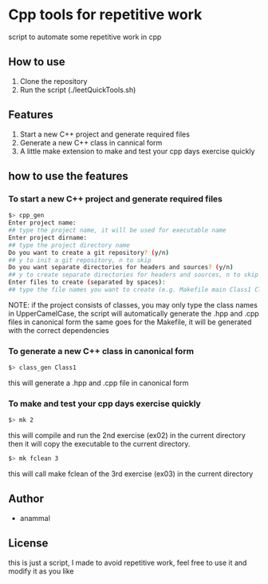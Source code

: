 # Cpp tools for repetitive work
script to automate some repetitive work in cpp
## How to use
1. Clone the repository
2. Run the script (./leetQuickTools.sh)

## Features
1. Start a new C++ project and generate required files
2. Generate a new C++ class in cannical form
3. A little make extension to make and test your cpp days exercise quickly

## how to use the features

### To start a new C++ project and generate required files
```bash
$> cpp_gen
Enter project name:
## type the project name, it will be used for executable name
Enter project dirname:
## type the project directory name
Do you want to create a git repository? (y/n)
## y to init a git repository, n to skip
Do you want separate directories for headers and sources? (y/n)
## y to create separate directories for headers and sources, n to skip
Enter files to create (separated by spaces):
## type the file names you want to create (e.g. Makefile main Class1 Class2 utils ...)
```
NOTE: if the project consists of classes, you may only type the class names in UpperCamelCase, the script will automatically generate the .hpp and .cpp files in canonical form
the same goes for the Makefile, it will be generated with the correct dependencies

### To generate a new C++ class in canonical form
```bash
$> class_gen Class1
```
this will generate a .hpp and .cpp file in canonical form

### To make and test your cpp days exercise quickly
```bash
$> mk 2
```
this will compile and run the 2nd exercise (ex02) in the current directory
then it will copy the executable to the current directory.

```bash
$> mk fclean 3
```
this will call make fclean of the 3rd exercise (ex03) in the current directory

## Author
- anammal

## License
this is just a script, I made to avoid repetitive work, feel free to use it and modify it as you like
